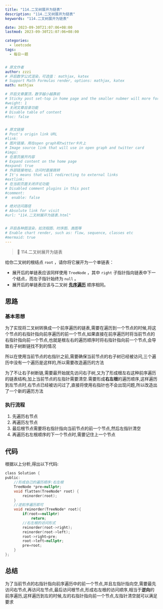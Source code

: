 ```yaml
---
title: "114.二叉树展开为链表"
description: "114.二叉树展开为链表"
keywords: "114.二叉树展开为链表"

date: 2023-09-30T21:07:06+08:00
lastmod: 2023-09-30T21:07:06+08:00

categories:
  - leetcode
tags:
  - 每日一题


# 原文作者
author: zzzi
# 开启数学公式渲染，可选值： mathjax, katex
# Support Math Formulas render, options: mathjax, katex
math: mathjax

# 开启文章置顶，数字越小越靠前
# Sticky post set-top in home page and the smaller nubmer will more forward.
#weight: 1
# 关闭文章目录功能
# Disable table of content
#toc: false


# 原文链接
# Post's origin link URL
#link:
# 图片链接，用在open graph和twitter卡片上
# Image source link that will use in open graph and twitter card
#imgs:
# 在首页展开内容
# Expand content on the home page
#expand: true
# 外部链接地址，访问时直接跳转
# It's means that will redirecting to external links
#extlink:
# 在当前页面关闭评论功能
# Disabled comment plugins in this post
#comment:
#  enable: false

# 绝对访问路径
# Absolute link for visit
#url: "114.二叉树展开为链表.html"


# 开启各种图渲染，如流程图、时序图、类图等
# Enable chart render, such as: flow, sequence, classes etc
#mermaid: true
---
```


>🌳 114.二叉树展开为链表

给你二叉树的根结点 `root` ，请你将它展开为一个单链表：

- 展开后的单链表应该同样使用 `TreeNode` ，其中 `right` 子指针指向链表中下一个结点，而左子指针始终为 `null` 。
- 展开后的单链表应该与二叉树 [**先序遍历**](https://baike.baidu.com/item/先序遍历/6442839?fr=aladdin) 顺序相同。

<!--more-->

## 思路

### 基本思想

为了实现将二叉树转换成一个前序遍历的链表,需要在遍历到一个节点的时候,将这个节点的右指针指向前序遍历的前一个节点,如果直接在前序遍历时将当前节点的右指针指向前一个节点,也就是根左右的遍历顺序时将右指针指向前一个节点,会导致右子树断链找不到的情况

所以在使用当前节点的右指针之前,需要确保当前节点的右子树已经被访问,三个遍历中没有一个遍历是这样的,所以需要改造遍历的方法

为了不让右子树断链,需要最开始就先访问右子树,又为了形成根左右这种前序遍历的链表结构,加上当前节点的左指针需要清空.需要形成**右左根**的遍历顺序,这样遍历到左节点时,右节点已经被访问过了,直接将使用右指针也不会出现问题,所以改造出了一个新的遍历方法

### 执行流程

1. 先遍历右节点
2. 再遍历左节点
3. 最后根节点需要将右指针指向当前节点的前一个节点,然后左指针清空
4. 再遍历右左根顺序的下一个节点时,需要记住上一个节点

## 代码

根据以上分析,得出以下代码:

```c
class Solution {
public:
    //形成自己的遍历顺序:右左根
    TreeNode *pre=nullptr;
    void flatten(TreeNode* root) {
        reinorder(root);
    }
    //逆前序遍历即可
    void reinorder(TreeNode* root){
        if(root==nullptr)
            return;
        //右左根的访问形式
        reinorder(root->right);
        reinorder(root->left);
        root->right=pre;
        root->left=nullptr;
        pre=root;
    }
};
```

## 总结

为了当前节点的右指针指向前序遍历中的前一个节点,并且左指针指向空,需要最先访问右节点,再访问左节点,最后访问根节点,形成右左根的访问顺序,相当于**逆向**的前序遍历,这样遍历到左的时候,左的右指针指向前一个节点,左指针清空就可以满足要求
